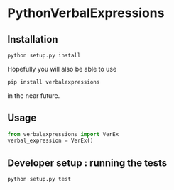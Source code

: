 PythonVerbalExpressions
=======================

## Installation
```bash
python setup.py install
```

Hopefully you will also be able to use
```bash
pip install verbalexpressions
```
in the near future.

## Usage
```python
from verbalexpressions import VerEx
verbal_expression = VerEx()
```

## Developer setup : running the tests
```bash
python setup.py test
```
